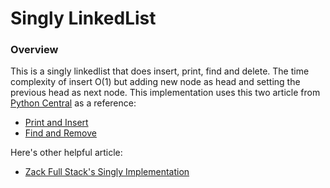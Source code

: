 # Singly LinkedList

### Overview
This is a singly linkedlist that does insert, print, find and delete. The time complexity of insert O(1) but adding new node as head and setting the previous head as next node. This implementation uses this two article from [Python Central](https://www.pythoncentral.io/) as a reference:
* [Print and Insert](https://www.pythoncentral.io/singly-linked-list-insert-node/)
* [Find and Remove](https://www.pythoncentral.io/find-remove-node-linked-lists/)

Here's other helpful article:
* [Zack Full Stack's Singly Implementation](https://zachliugis.github.io/algorithm/2016/01/30/implement-singly-linked-list-in-python)